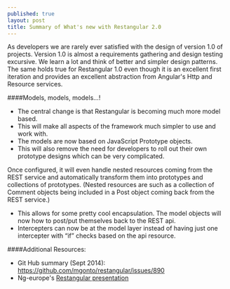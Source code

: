 ```yaml
---
published: true
layout: post
title: Summary of What's new with Restangular 2.0
---
```


As developers we are rarely ever satisfied with the design of version 1.0 of projects.  Version 1.0 is almost a requirements gathering and design testing excursive.  We learn a lot and think of better and simpler design patterns.  The same holds true for Restangular 1.0 even though it is an excellent first iteration and provides an excellent abstraction from Angular's Http and Resource services.

####Models, models, models...!
- The central change is that Restangular is becoming much more model based.
- This will make all aspects of the framework much simpler to use and work with.
- The models are now based on JavaScript Prototype objects.  
- This will also remove the need for developers to roll out their own prototype designs which can be very complicated.  

Once configured, it will even handle nested resources coming from the REST service and automatically transform them into prototypes and collections of prototypes.  (Nested resources are such as a collection of Comment objects being included in a Post object coming back from the REST service.)

- This allows for some pretty cool encapsulation.  The model objects will now how to post/put themselves back to the REST api.
- Intercepters can now be at the model layer instead of having just one intercepter with “if” checks based on the api resource.

####Additional Resources:
- Git Hub summary (Sept 2014): https://github.com/mgonto/restangular/issues/890
- Ng-europe's [Restangular presentation](https://www.youtube.com/watch?v=fWar75R1NGo&index=5&list=PLhc_bKwZngxW_ZlY0NkaGkvKpiA_pzcZ-)

